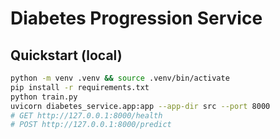 # Diabetes Progression Service

## Quickstart (local)
```bash
python -m venv .venv && source .venv/bin/activate
pip install -r requirements.txt
python train.py
uvicorn diabetes_service.app:app --app-dir src --port 8000
# GET http://127.0.0.1:8000/health
# POST http://127.0.0.1:8000/predict
